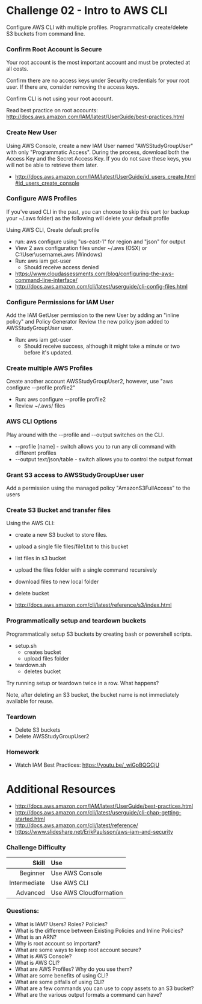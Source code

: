 Challenge 02 - Intro to AWS CLI
==================

Configure AWS CLI with multiple profiles.
Programmatically create/delete S3 buckets from command line.


### Confirm Root Account is Secure
Your root account is the most important account and must be protected at all costs.

Confirm there are no access keys under Security credentials for your root user.  If there are, consider removing the access keys.  

Confirm CLI is not using your root account.

Read best practice on root accounts: http://docs.aws.amazon.com/IAM/latest/UserGuide/best-practices.html


### Create New User
Using AWS Console, create a new IAM User named "AWSStudyGroupUser" with only "Programmatic Access".  During the process, download both the Access Key and the Secret Access Key. If you do not save these keys, you will not be able to retrieve them later.

* http://docs.aws.amazon.com/IAM/latest/UserGuide/id_users_create.html#id_users_create_console

### Configure AWS Profiles
If you've used CLI in the past, you can choose to skip this part (or backup your ~/.aws folder) as the following will delete your default profile

Using AWS CLI, Create default profile

* run: aws configure using "us-east-1" for region and "json" for output
* View 2 aws configuration files under ~/.aws (OSX) or C:\User\username\\.aws (Windows)
* Run: aws iam get-user
	* Should receive access denied
* https://www.cloudassessments.com/blog/configuring-the-aws-command-line-interface/
* http://docs.aws.amazon.com/cli/latest/userguide/cli-config-files.html


### Configure Permissions for IAM User
Add the IAM GetUser permission to the new User by adding an "inline policy" and Policy Generator
Review the new policy json added to AWSStudyGroupUser user.

* Run: aws iam get-user
	* Should receive success, although it might take a minute or two before it's updated.


### Create multiple AWS Profiles
Create another account AWSStudyGroupUser2, however, use "aws configure --profile profile2"

* Run: aws configure --profile profile2
* Review ~/.aws/ files

### AWS CLI Options
Play around with the --profile and --output switches on the CLI.

* --profile [name] - switch allows you to run any cli command with different profiles
* --output text/json/table - switch allows you to control the output format


### Grant S3 access to AWSStudyGroupUser user
Add a permission using the managed policy "AmazonS3FullAccess" to the users

### Create S3 Bucket and transfer files
Using the AWS CLI:

* create a new S3 bucket to store files.
* upload a single file files/file1.txt to this bucket
* list files in s3 bucket
* upload the files folder with a single command recursively
* download files to new local folder
* delete bucket 

* http://docs.aws.amazon.com/cli/latest/reference/s3/index.html

### Programmatically setup and teardown buckets
Programmatically setup S3 buckets by creating bash or powershell scripts.

* setup.sh
	* creates bucket
	* upload files folder
* teardown.sh
	* deletes bucket

Try running setup or teardown twice in a row.  What happens?

Note, after deleting an S3 bucket, the bucket name is not immediately available for reuse.

### Teardown
* Delete S3 buckets
* Delete AWSStudyGroupUser2

### Homework
* Watch IAM Best Practices: https://youtu.be/_wiGpBQGCjU

# Additional Resources
* http://docs.aws.amazon.com/IAM/latest/UserGuide/best-practices.html
* http://docs.aws.amazon.com/cli/latest/userguide/cli-chap-getting-started.html
* http://docs.aws.amazon.com/cli/latest/reference/
* https://www.slideshare.net/ErikPaulsson/aws-iam-and-security


### Challenge Difficulty 
Skill | Use
---:|:---
Beginner | Use AWS Console
Intermediate | Use AWS CLI
Advanced | Use AWS Cloudformation

### Questions:

* What is IAM? Users? Roles? Policies?
* What is the difference between Existing Policies and Inline Policies?
* What is an ARN?
* Why is root account so important?
* What are some ways to keep root account secure?
* What is AWS Console?
* What is AWS CLI?
* What are AWS Profiles?  Why do you use them?
* What are some benefits of using CLI?
* What are some pitfalls of using CLI?
* What are a few commands you can use to copy assets to an S3 bucket?
* What are the various output formats a command can have?



